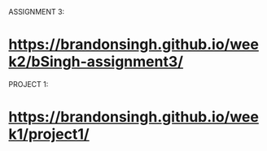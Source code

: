 
ASSIGNMENT 3:
# https://brandonsingh.github.io/week2/bSingh-assignment3/

PROJECT 1:
# https://brandonsingh.github.io/week1/project1/
